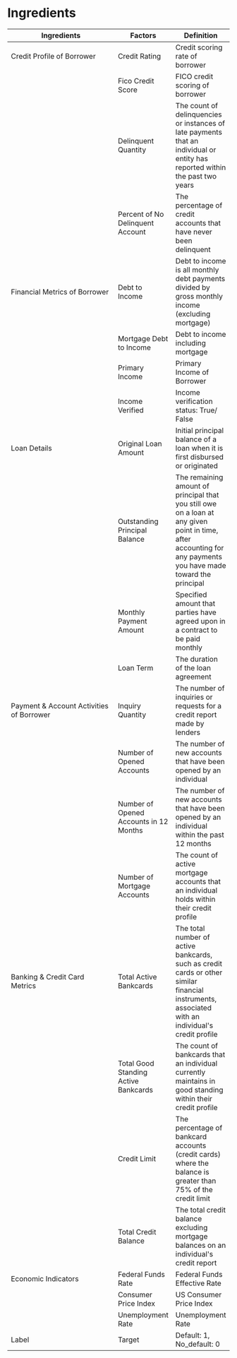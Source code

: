 # Ingredients

<table><thead><tr><th width="240">Ingredients</th><th>Factors</th><th>Definition</th></tr></thead><tbody><tr><td>Credit Profile of Borrower</td><td>Credit Rating</td><td>Credit scoring rate of borrower</td></tr><tr><td></td><td>Fico Credit Score</td><td>FICO credit scoring of borrower</td></tr><tr><td></td><td>Delinquent Quantity</td><td>The count of delinquencies or instances of late payments that an individual or entity has reported within the past two years</td></tr><tr><td></td><td>Percent of No Delinquent Account</td><td>The percentage of credit accounts that have never been delinquent</td></tr><tr><td>Financial Metrics of Borrower</td><td>Debt to Income</td><td>Debt to income is all monthly debt payments divided by gross monthly income (excluding mortgage)</td></tr><tr><td></td><td>Mortgage Debt to Income</td><td>Debt to income including mortgage</td></tr><tr><td></td><td>Primary Income</td><td>Primary Income of Borrower</td></tr><tr><td></td><td>Income Verified</td><td>Income verification status: True/ False</td></tr><tr><td>Loan Details</td><td>Original Loan Amount</td><td>Initial principal balance of a loan when it is first disbursed or originated</td></tr><tr><td></td><td>Outstanding Principal Balance</td><td>The remaining amount of principal that you still owe on a loan at any given point in time, after accounting for any payments you have made toward the principal</td></tr><tr><td></td><td>Monthly Payment Amount</td><td>Specified amount that parties have agreed upon in a contract to be paid monthly</td></tr><tr><td></td><td>Loan Term</td><td>The duration of the loan agreement</td></tr><tr><td>Payment &#x26; Account Activities of Borrower</td><td>Inquiry Quantity</td><td>The number of inquiries or requests for a credit report made by lenders</td></tr><tr><td></td><td>Number of Opened Accounts</td><td>The number of new accounts that have been opened by an individual</td></tr><tr><td></td><td>Number of Opened Accounts in 12 Months</td><td>The number of new accounts that have been opened by an individual within the past 12 months</td></tr><tr><td></td><td>Number of Mortgage Accounts</td><td>The count of active mortgage accounts that an individual holds within their credit profile</td></tr><tr><td>Banking &#x26; Credit Card Metrics</td><td>Total Active Bankcards</td><td>The total number of active bankcards, such as credit cards or other similar financial instruments, associated with an individual's credit profile</td></tr><tr><td></td><td>Total Good Standing Active Bankcards</td><td>The count of bankcards that an individual currently maintains in good standing within their credit profile</td></tr><tr><td></td><td>Credit Limit</td><td>The percentage of bankcard accounts (credit cards) where the balance is greater than 75% of the credit limit</td></tr><tr><td></td><td>Total Credit Balance</td><td>The total credit balance excluding mortgage balances on an individual's credit report</td></tr><tr><td>Economic Indicators</td><td>Federal Funds Rate</td><td>Federal Funds Effective Rate</td></tr><tr><td></td><td>Consumer Price Index</td><td>US Consumer Price Index</td></tr><tr><td></td><td>Unemployment Rate</td><td>Unemployment Rate</td></tr><tr><td>Label</td><td>Target</td><td>Default: 1, No_default: 0</td></tr></tbody></table>
